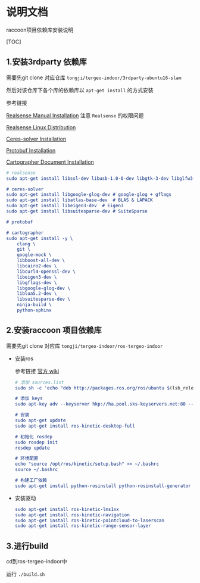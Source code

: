 # 说明文档

raccoon项目依赖库安装说明

[TOC]

## 1.安装3rdparty 依赖库

需要先git clone 对应仓库 `tongji/tergeo-indoor/3rdparty-ubuntu16-slam`

然后对该仓库下各个库的依赖库以 `apt-get install` 的方式安装

参考链接

[Realsense Manual Installation](https://github.com/IntelRealSense/librealsense/blob/master/doc/installation.md) 注意 `Realsense` 的权限问题

[Realsense Linux Distribution](https://github.com/IntelRealSense/librealsense/blob/master/doc/distribution_linux.md) 

[Ceres-solver Installation](http://ceres-solver.org/installation.html)

[Protobuf Installation](https://github.com/protocolbuffers/protobuf/blob/master/src/README.md)

[Cartographer Document Installation](https://google-cartographer.readthedocs.io/en/latest/) 

```cmake
# realsense
sudo apt-get install libssl-dev libusb-1.0-0-dev libgtk-3-dev libglfw3-dev

# ceres-solver 
sudo apt-get install libgoogle-glog-dev	# google-glog + gflags
sudo apt-get install libatlas-base-dev	# BLAS & LAPACK
sudo apt-get install libeigen3-dev	# Eigen3
sudo apt-get install libsuitesparse-dev	# SuiteSparse

# protobuf

# cartographer
sudo apt-get install -y \
    clang \
    git \
    google-mock \
    libboost-all-dev \
    libcairo2-dev \
    libcurl4-openssl-dev \
    libeigen3-dev \
    libgflags-dev \
    libgoogle-glog-dev \
    liblua5.2-dev \
    libsuitesparse-dev \
    ninja-build \
    python-sphinx
```



## 2.安装raccoon 项目依赖库

需要先git clone 对应库 `tongji/tergeo-indoor/ros-tergeo-indoor`

- 安装ros 

  参考链接 [官方 wiki](http://wiki.ros.org/cn/kinetic/Installation/Ubuntu)

  ```cmake
  # 添加 sources.list
  sudo sh -c 'echo "deb http://packages.ros.org/ros/ubuntu $(lsb_release -sc) main" > /etc/apt/sources.list.d/ros-latest.list'
  
  # 添加 keys
  sudo apt-key adv --keyserver hkp://ha.pool.sks-keyservers.net:80 --recv-key 421C365BD9FF1F717815A3895523BAEEB01FA116
  
  # 安装
  sudo apt-get update
  sudo apt-get install ros-kinetic-desktop-full
  
  # 初始化 rosdep
  sudo rosdep init
  rosdep update
  
  # 环境配置
  echo "source /opt/ros/kinetic/setup.bash" >> ~/.bashrc
  source ~/.bashrc
  
  # 构建工厂依赖
  sudo apt-get install python-rosinstall python-rosinstall-generator python-wstool build-essential
  ```

- 安装驱动

  ```cmake
  sudo apt-get install ros-kinetic-lms1xx	
  sudo apt-get install ros-kinetic-navigation	
  sudo apt-get install ros-kinetic-pointcloud-to-laserscan
  sudo apt-get install ros-kinetic-range-sensor-layer
  ```



## 3.进行build

cd到ros-tergeo-indoor中

运行 `./build.sh`